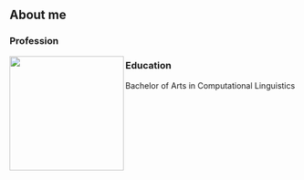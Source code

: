 ## About me
### Profession
<img src='https://raw.githubusercontent.com/m4cit/Deep-Learning-Quran-Recognition/main/gallery/icon.png' align="left" height="200">

### Education
Bachelor of Arts in Computational Linguistics



<!--
**m4cit/m4cit** is a ✨ _special_ ✨ repository because its `README.md` (this file) appears on your GitHub profile.

Here are some ideas to get you started:

- 🔭 I’m currently working on ...
- 🌱 I’m currently learning ...
- 👯 I’m looking to collaborate on ...
- 🤔 I’m looking for help with ...
- 💬 Ask me about ...
- 📫 How to reach me: ...
- 😄 Pronouns: ...
- ⚡ Fun fact: ...
-->
